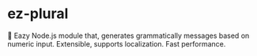 # ez-plural
💭 Eazy Node.js module that, generates grammatically messages based on numeric input. Extensible, supports localization. Fast performance.
